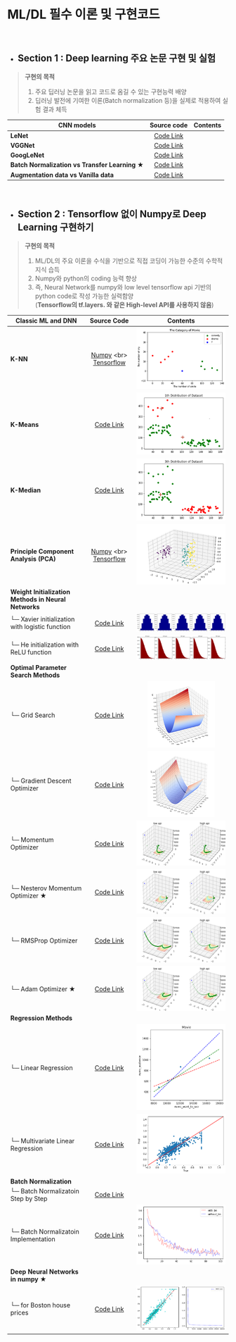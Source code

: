# ML/DL 필수 이론 및 구현코드

<br>

- ## Section 1 : Deep learning 주요 논문 구현 및 실험 <br>
> **구현의 목적**
>1. 주요 딥러닝 논문을 읽고 코드로 옴길 수 있는 구현능력 배양 <br>
>2. 딥러닝 발전에 기여한 이론(Batch normalization 등)을 실제로 적용하여 실험 결과 체득 <br>

| CNN models  | Source code | Contents |
|---|:---:|:---:|
| __LeNet__ | [Code Link](https://google.com) | |
| __VGGNet__  | [Code Link](https://google.com) | |
| __GoogLeNet__  | [Code Link](https://google.com) | |
| __Batch Normalization vs Transfer Learning ★__  | [Code Link](https://google.com) | |
| __Augmentation data vs Vanilla data__  | [Code Link](https://google.com) | |
<br>

- ## Section 2 : Tensorflow 없이 Numpy로 Deep Learning 구현하기 <br>

> **구현의 목적**
>1. ML/DL의 주요 이론을 수식을 기반으로 직접 코딩이 가능한 수준의 수학적 지식 습득 <br>
>2. Numpy와 python의 coding 능력 향상 <br>
>3. 즉, Neural Network를 numpy와 low level tensorflow api 기반의 python code로 작성 가능한 실력함양<br> 
    (**Tensorflow의 tf.layers. 와 같은 High-level API를 사용하지 않음**)


| Classic ML and DNN | Source Code | Contents |
|---|:---:|:---:|
| __K-NN__ | [Numpy](https://github.com/Deepstroy/resume/blob/master/Machine%20Learning%20Algorithm%20(KNN%2C%20Kmeans%2C%20DNN%2C%20CNN%2C%20RNN%2C%20etc...)/K-NN/KNN_numpy.ipynb) <br> [Tensorflow](https://github.com/Deepstroy/resume/blob/master/Machine%20Learning%20Algorithm%20(KNN%2C%20Kmeans%2C%20DNN%2C%20CNN%2C%20RNN%2C%20etc...)/K-NN/KNN_tensorflow.ipynb) |![](https://github.com/Deepstroy/Inventory/blob/master/KNN_point.png?raw=true)|
| **K-Means** | [Code Link](https://github.com/Deepstroy/resume/blob/master/Machine%20Learning%20Algorithm%20(KNN%2C%20Kmeans%2C%20DNN%2C%20CNN%2C%20RNN%2C%20etc...)/K-Means/K_means_numpy.ipynb) | ![](https://github.com/Deepstroy/Inventory/blob/master/k-means.png?raw=true) |
| **K-Median** | [Code Link](https://github.com/Deepstroy/resume/blob/master/Machine%20Learning%20Algorithm%20(KNN%2C%20Kmeans%2C%20DNN%2C%20CNN%2C%20RNN%2C%20etc...)/K-Median/K_Median_numpy.ipynb) | ![](https://github.com/Deepstroy/Inventory/blob/master/k-median.png?raw=true) |
| **Principle Component Analysis (PCA)** | [Numpy](https://github.com/Deepstroy/resume/blob/master/Machine%20Learning%20Algorithm%20(KNN%2C%20Kmeans%2C%20DNN%2C%20CNN%2C%20RNN%2C%20etc...)/Principle%20Component%20Analysis/Principle_Component_Analysis_numpy.ipynb) <br> [Tensorflow](https://github.com/Deepstroy/resume/blob/master/Machine%20Learning%20Algorithm%20(KNN%2C%20Kmeans%2C%20DNN%2C%20CNN%2C%20RNN%2C%20etc...)/Principle%20Component%20Analysis/Principle_Component_Analysis_tensorflow.ipynb) |![](https://github.com/Deepstroy/Inventory/blob/master/pca_.png?raw=true)|
| __Weight Initialization Methods in Neural Networks__ |  |  |  |
| └─ Xavier initialization with logistic function | [Code Link](https://github.com/Deepstroy/resume/blob/master/Machine%20Learning%20Algorithm%20(KNN%2C%20Kmeans%2C%20DNN%2C%20CNN%2C%20RNN%2C%20etc...)/Weight%20initialization/Xavier%20initialization/Xavier_initialization_with_logistic_function_numpy.ipynb) | ![](https://github.com/Deepstroy/Inventory/blob/master/xavier_2.png?raw=true) |
| └─ He initialization with ReLU function | [Code Link](https://github.com/Deepstroy/resume/blob/master/Machine%20Learning%20Algorithm%20(KNN%2C%20Kmeans%2C%20DNN%2C%20CNN%2C%20RNN%2C%20etc...)/Weight%20initialization/He%20initialization/He_initialization_with_relu.ipynb) | ![](https://github.com/Deepstroy/Inventory/blob/master/he_.png?raw=true) |
| __Optimal Parameter Search Methods__ |  |  |  |
| └─ Grid Search | [Code Link](https://github.com/Deepstroy/resume/blob/master/Machine%20Learning%20Algorithm%20(KNN%2C%20Kmeans%2C%20DNN%2C%20CNN%2C%20RNN%2C%20etc...)/Optimizer/Grid%20Search/Grid_Search_numpy.ipynb) | ![](https://github.com/Deepstroy/Inventory/blob/master/grid.png?raw=true) |
| └─ Gradient Descent Optimizer | [Code Link](https://github.com/Deepstroy/resume/blob/master/Machine%20Learning%20Algorithm%20(KNN%2C%20Kmeans%2C%20DNN%2C%20CNN%2C%20RNN%2C%20etc...)/Optimizer/Gradient%20Descent%20Optimizer/Gradient_descent_numpy.ipynb) | ![](https://github.com/Deepstroy/Inventory/blob/master/grad_des.png?raw=true) |
| └─ Momentum Optimizer | [Code Link](https://github.com/Deepstroy/resume/blob/master/Machine%20Learning%20Algorithm%20(KNN%2C%20Kmeans%2C%20DNN%2C%20CNN%2C%20RNN%2C%20etc...)/Optimizer/Momentum%20Optimizer/Momentum_Optimizer_tensorflow.ipynb)  | ![](https://github.com/Deepstroy/Inventory/blob/master/Momentum_result.png?raw=true) |
| └─ Nesterov Momentum Optimizer ★ | [Code Link](https://github.com/Deepstroy/resume/blob/master/Machine%20Learning%20Algorithm%20(KNN%2C%20Kmeans%2C%20DNN%2C%20CNN%2C%20RNN%2C%20etc...)/Optimizer/Nesterov%20Momentum%20Optimizer/Momentum_with_NAG_tensosrflow.ipynb) | ![](https://github.com/Deepstroy/Inventory/blob/master/NAG_result.png?raw=true) |
| └─ RMSProp Optimizer | [Code Link](https://github.com/Deepstroy/resume/blob/master/Machine%20Learning%20Algorithm%20(KNN%2C%20Kmeans%2C%20DNN%2C%20CNN%2C%20RNN%2C%20etc...)/Optimizer/RMSProp%20Optimizer/RMSProp_tensorflow.ipynb)  | ![](https://github.com/Deepstroy/Inventory/blob/master/rmsprop_result.png?raw=true) |
| └─ Adam Optimizer ★| [Code Link](https://github.com/Deepstroy/resume/blob/master/Machine%20Learning%20Algorithm%20(KNN%2C%20Kmeans%2C%20DNN%2C%20CNN%2C%20RNN%2C%20etc...)/Optimizer/Adam%20Optimizer/Adam_optimizer_numpy.ipynb)  | ![](https://github.com/Deepstroy/Inventory/blob/master/adam_result.png?raw=true) |
| __Regression Methods__ |   |   | |
| └─ Linear Regression |  [Code Link](https://github.com/Deepstroy/resume/blob/master/Machine%20Learning%20Algorithm%20(KNN%2C%20Kmeans%2C%20DNN%2C%20CNN%2C%20RNN%2C%20etc...)/Regression/Linear%20Regression/Linear_Regression_numpy.ipynb) |  ![](https://github.com/Deepstroy/Inventory/blob/master/linear_chusesun.png?raw=true) | |
| └─ Multivariate Linear Regression | [Code Link](https://github.com/Deepstroy/resume/blob/master/Machine%20Learning%20Algorithm%20(KNN%2C%20Kmeans%2C%20DNN%2C%20CNN%2C%20RNN%2C%20etc...)/Regression/Multivariate%20Regression/Multivariate_Linear_Regression_numpy.ipynb) | ![](https://github.com/Deepstroy/Inventory/blob/master/mulvar_reg.png?raw=true) | |
| __Batch Normalization__ |   |   | |
| └─ Batch Normalizatoin Step by Step |  [Code Link](https://github.com/Deepstroy/resume/blob/master/Machine%20Learning%20Algorithm%20(KNN%2C%20Kmeans%2C%20DNN%2C%20CNN%2C%20RNN%2C%20etc...)/Batch%20Normalization/batchnorm_stepbystep/Batchnorm_stepbystep_tensorflow.ipynb) |   | |
| └─ Batch Normalizatoin Implementation |  [Code Link](https://github.com/Deepstroy/resume/blob/master/Machine%20Learning%20Algorithm%20(KNN%2C%20Kmeans%2C%20DNN%2C%20CNN%2C%20RNN%2C%20etc...)/Batch%20Normalization/batchnorm_implement/Batch_normalization_Implementation.ipynb)  | ![](https://github.com/Deepstroy/Inventory/blob/master/batnorm.png?raw=true)  | |
| __Deep Neural Networks in numpy ★__ |  |  | |
| └─ for Boston house prices | [Code Link](https://github.com/Deepstroy/resume/blob/master/Machine%20Learning%20Algorithm%20(KNN%2C%20Kmeans%2C%20DNN%2C%20CNN%2C%20RNN%2C%20etc...)/DNN_innumpy/DNN_regression/DNN_regression_numpy.ipynb) | ![](https://github.com/Deepstroy/Inventory/blob/master/DNN_reg.png?raw=true) |
<br>
